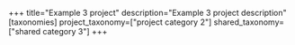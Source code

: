 +++
title="Example 3 project"
description="Example 3 project description"
[taxonomies]
project_taxonomy=["project category 2"]
shared_taxonomy=["shared category 3"]
+++

